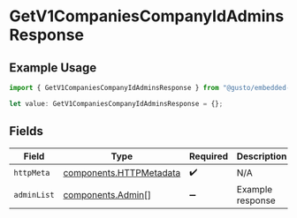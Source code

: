 # GetV1CompaniesCompanyIdAdminsResponse

## Example Usage

```typescript
import { GetV1CompaniesCompanyIdAdminsResponse } from "@gusto/embedded-api/models/operations/getv1companiescompanyidadmins.js";

let value: GetV1CompaniesCompanyIdAdminsResponse = {};
```

## Fields

| Field                                                              | Type                                                               | Required                                                           | Description                                                        |
| ------------------------------------------------------------------ | ------------------------------------------------------------------ | ------------------------------------------------------------------ | ------------------------------------------------------------------ |
| `httpMeta`                                                         | [components.HTTPMetadata](../../models/components/httpmetadata.md) | :heavy_check_mark:                                                 | N/A                                                                |
| `adminList`                                                        | [components.Admin](../../models/components/admin.md)[]             | :heavy_minus_sign:                                                 | Example response                                                   |